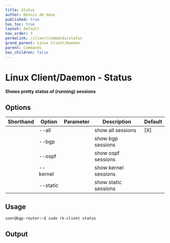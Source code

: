 ```yaml
---
title: Status
author: Dennis de Houx
published: true
has_toc: true
layout: default
nav_order: 3
permalink: /client/commands/status
grand_parent: Linux Client/Daemon
parent: Commands
has_children: false
---
```


# Linux Client/Daemon - Status

**Shows pretty status of (running) sessions**

## Options

| Shorthand | Option   | Parameter | Description          | Default |
| --------- | -------- | --------- | -------------------- | ------- |
|           | --all    |           | show all sessions    | [X]     |
|           | --bgp    |           | show bgp sessions    |         |
|           | --ospf   |           | show ospf sessions   |         |
|           | --kernel |           | show kernel sessions |         |
|           | --static |           | show static sessions |         |

## Usage

```bash
user@bgp-router:~$ sudo rk-client status
```

## Output

<TODO>
